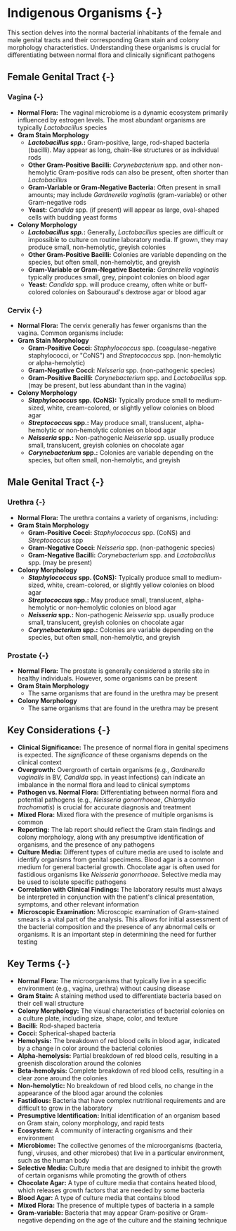 #  Indigenous Organisms {-}

This section delves into the normal bacterial inhabitants of the female and male genital tracts and their corresponding Gram stain and colony morphology characteristics. Understanding these organisms is crucial for differentiating between normal flora and clinically significant pathogens

## **Female Genital Tract** {-}

### **Vagina** {-}
*   **Normal Flora:** The vaginal microbiome is a dynamic ecosystem primarily influenced by estrogen levels. The most abundant organisms are typically *Lactobacillus* species
*   **Gram Stain Morphology**
    *   ***Lactobacillus spp.*:** Gram-positive, large, rod-shaped bacteria (bacilli). May appear as long, chain-like structures or as individual rods
    *   **Other Gram-Positive Bacilli:** *Corynebacterium* spp. and other non-hemolytic Gram-positive rods can also be present, often shorter than *Lactobacillus*
    *   **Gram-Variable or Gram-Negative Bacteria:** Often present in small amounts; may include *Gardnerella vaginalis* (gram-variable) or other Gram-negative rods
    *   **Yeast:** *Candida* spp. (if present) will appear as large, oval-shaped cells with budding yeast forms
*   **Colony Morphology**
    *   ***Lactobacillus spp.*:** Generally, *Lactobacillus* species are difficult or impossible to culture on routine laboratory media. If grown, they may produce small, non-hemolytic, greyish colonies
    *   **Other Gram-Positive Bacilli:** Colonies are variable depending on the species, but often small, non-hemolytic, and greyish
    *   **Gram-Variable or Gram-Negative Bacteria:** *Gardnerella vaginalis* typically produces small, grey, pinpoint colonies on blood agar
    *   **Yeast:** *Candida* spp. will produce creamy, often white or buff-colored colonies on Sabouraud's dextrose agar or blood agar

### **Cervix** {-}
*   **Normal Flora:** The cervix generally has fewer organisms than the vagina. Common organisms include:
*   **Gram Stain Morphology**
    *   **Gram-Positive Cocci:** *Staphylococcus* spp. (coagulase-negative staphylococci, or "CoNS") and *Streptococcus* spp. (non-hemolytic or alpha-hemolytic)
    *   **Gram-Negative Cocci:** *Neisseria* spp. (non-pathogenic species)
    *   **Gram-Positive Bacilli:** *Corynebacterium* spp. and *Lactobacillus* spp. (may be present, but less abundant than in the vagina)
*   **Colony Morphology**
    *   ***Staphylococcus* spp. (CoNS):** Typically produce small to medium-sized, white, cream-colored, or slightly yellow colonies on blood agar
    *   ***Streptococcus* spp.:** May produce small, translucent, alpha-hemolytic or non-hemolytic colonies on blood agar
    *   ***Neisseria* spp.:** Non-pathogenic *Neisseria* spp. usually produce small, translucent, greyish colonies on chocolate agar
    *   ***Corynebacterium* spp.:** Colonies are variable depending on the species, but often small, non-hemolytic, and greyish

## **Male Genital Tract** {-}

### **Urethra** {-}
*   **Normal Flora:** The urethra contains a variety of organisms, including:
*   **Gram Stain Morphology**
    *   **Gram-Positive Cocci:** *Staphylococcus* spp. (CoNS) and *Streptococcus* spp
    *   **Gram-Negative Cocci:** *Neisseria* spp. (non-pathogenic species)
    *   **Gram-Negative Bacilli:** *Corynebacterium* spp. and *Lactobacillus* spp. (may be present)
*   **Colony Morphology**
    *   ***Staphylococcus* spp. (CoNS):** Typically produce small to medium-sized, white, cream-colored, or slightly yellow colonies on blood agar
    *   ***Streptococcus* spp.:** May produce small, translucent, alpha-hemolytic or non-hemolytic colonies on blood agar
    *   ***Neisseria* spp.:** Non-pathogenic *Neisseria* spp. usually produce small, translucent, greyish colonies on chocolate agar
    *   ***Corynebacterium* spp.:** Colonies are variable depending on the species, but often small, non-hemolytic, and greyish

### **Prostate** {-}
*   **Normal Flora:** The prostate is generally considered a sterile site in healthy individuals. However, some organisms can be present
*   **Gram Stain Morphology**
    *   The same organisms that are found in the urethra may be present
*   **Colony Morphology**
    *   The same organisms that are found in the urethra may be present

## **Key Considerations** {-}
*   **Clinical Significance:** The presence of normal flora in genital specimens is expected. The *significance* of these organisms depends on the clinical context
*   **Overgrowth:** Overgrowth of certain organisms (e.g., *Gardnerella vaginalis* in BV, *Candida* spp. in yeast infections) can indicate an imbalance in the normal flora and lead to clinical symptoms
*   **Pathogen vs. Normal Flora:** Differentiating between normal flora and potential pathogens (e.g., *Neisseria gonorrhoeae*, *Chlamydia trachomatis*) is crucial for accurate diagnosis and treatment
*   **Mixed Flora:** Mixed flora with the presence of multiple organisms is common
*   **Reporting:** The lab report should reflect the Gram stain findings and colony morphology, along with any presumptive identification of organisms, and the presence of any pathogens
*   **Culture Media:** Different types of culture media are used to isolate and identify organisms from genital specimens. Blood agar is a common medium for general bacterial growth. Chocolate agar is often used for fastidious organisms like *Neisseria gonorrhoeae*. Selective media may be used to isolate specific pathogens
*   **Correlation with Clinical Findings:** The laboratory results must always be interpreted in conjunction with the patient's clinical presentation, symptoms, and other relevant information
*   **Microscopic Examination:** Microscopic examination of Gram-stained smears is a vital part of the analysis. This allows for initial assessment of the bacterial composition and the presence of any abnormal cells or organisms. It is an important step in determining the need for further testing

## **Key Terms** {-}
*   **Normal Flora:** The microorganisms that typically live in a specific environment (e.g., vagina, urethra) without causing disease
*   **Gram Stain:** A staining method used to differentiate bacteria based on their cell wall structure
*   **Colony Morphology:** The visual characteristics of bacterial colonies on a culture plate, including size, shape, color, and texture
*   **Bacilli:** Rod-shaped bacteria
*   **Cocci:** Spherical-shaped bacteria
*   **Hemolysis:** The breakdown of red blood cells in blood agar, indicated by a change in color around the bacterial colonies
*   **Alpha-hemolysis:** Partial breakdown of red blood cells, resulting in a greenish discoloration around the colonies
*   **Beta-hemolysis:** Complete breakdown of red blood cells, resulting in a clear zone around the colonies
*   **Non-hemolytic:** No breakdown of red blood cells, no change in the appearance of the blood agar around the colonies
*   **Fastidious:** Bacteria that have complex nutritional requirements and are difficult to grow in the laboratory
*   **Presumptive Identification:** Initial identification of an organism based on Gram stain, colony morphology, and rapid tests
*   **Ecosystem:** A community of interacting organisms and their environment
*   **Microbiome:** The collective genomes of the microorganisms (bacteria, fungi, viruses, and other microbes) that live in a particular environment, such as the human body
*   **Selective Media:** Culture media that are designed to inhibit the growth of certain organisms while promoting the growth of others
*   **Chocolate Agar:** A type of culture media that contains heated blood, which releases growth factors that are needed by some bacteria
*   **Blood Agar:** A type of culture media that contains blood
*   **Mixed Flora:** The presence of multiple types of bacteria in a sample
*   **Gram-variable:** Bacteria that may appear Gram-positive or Gram-negative depending on the age of the culture and the staining technique

